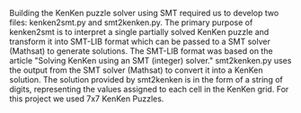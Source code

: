 Building the KenKen puzzle solver using SMT required us to develop two files: kenken2smt.py and smt2kenken.py. 
The primary purpose of kenken2smt is to interpret a single partially solved KenKen puzzle and transform it into SMT-LIB format which can be passed to a SMT solver (Mathsat) to generate solutions. 
The SMT-LIB format was based on the article "Solving KenKen using an SMT (integer) solver." smt2kenken.py uses the output from the SMT solver (Mathsat) to convert it into a KenKen solution.
The solution provided by smt2kenken is in the form of a string of digits, representing the values assigned to each cell in the KenKen grid. For this project we used 7x7 KenKen Puzzles.
